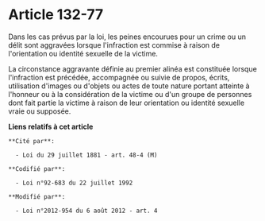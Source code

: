 # Article 132-77

Dans les cas prévus par la loi, les peines encourues pour un crime ou un délit sont aggravées lorsque l'infraction est
commise à raison de l'orientation ou identité sexuelle de la victime. 

La circonstance aggravante définie au premier alinéa est constituée lorsque l'infraction est précédée, accompagnée ou suivie
de propos, écrits, utilisation d'images ou d'objets ou actes de toute nature portant atteinte à l'honneur ou à la
considération de la victime ou d'un groupe de personnes dont fait partie la victime à raison de leur orientation ou identité
sexuelle vraie ou supposée.

**Liens relatifs à cet article**

	**Cité par**:

	  - Loi du 29 juillet 1881 - art. 48-4 (M)

	**Codifié par**:

	  - Loi n°92-683 du 22 juillet 1992

	**Modifié par**:

	  - Loi n°2012-954 du 6 août 2012 - art. 4
